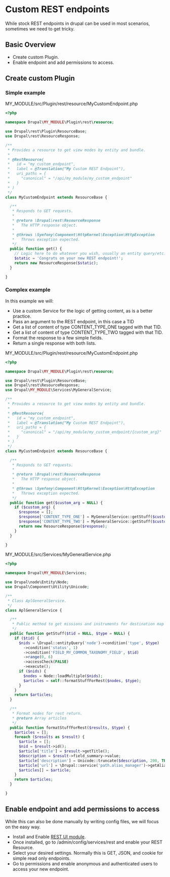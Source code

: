 # Custom REST endpoints

While stock REST endpoints in drupal can be used in most scenarios, sometimes we need to get tricky.

## Basic Overview

- Create custom Plugin.
- Enable endpoint and add permissions to access.

## Create custom Plugin

### Simple example

MY_MODULE/src/Plugin/rest/resource/MyCustomEndpoint.php

```php
<?php

namespace Drupal\MY_MODULE\Plugin\rest\resource;

use Drupal\rest\Plugin\ResourceBase;
use Drupal\rest\ResourceResponse;

/**
 * Provides a resource to get view modes by entity and bundle.
 *
 * @RestResource(
 *   id = "my_custom_endpoint",
 *   label = @Translation("My Custom REST Endpoint"),
 *   uri_paths = {
 *     "canonical" = "/api/my_module/my_custom_endpoint"
 *   }
 * )
 */
class MyCustomEndpoint extends ResourceBase {

  /**
   * Responds to GET requests.
   *
   * @return \Drupal\rest\ResourceResponse
   *   The HTTP response object.
   *
   * @throws \Symfony\Component\HttpKernel\Exception\HttpException
   *   Throws exception expected.
   */
  public function get() {
    // Logic here to do whatever you wish, usually an entity query/etc.
    $static = 'Congrats on your new REST endpoint!';
    return new ResourceResponse($static);
  }

}
```

### Complex example

In this example we will:

- Use a custom Service for the logic of getting content, as is a better practice.
- Pass an argument to the REST endpoint, in this case a TID
- Get a list of content of type CONTENT_TYPE_ONE tagged with that TID.
- Get a list of content of type CONTENT_TYPE_TWO tagged with that TID.
- Format the response to a few simple fields.
- Return a single response with both lists.

MY_MODULE/src/Plugin/rest/resource/MyCustomEndpoint.php

```php
<?php

namespace Drupal\MY_MODULE\Plugin\rest\resource;

use Drupal\rest\Plugin\ResourceBase;
use Drupal\rest\ResourceResponse;
use Drupal\MY_MODULE\Services\MyGeneralService;

/**
 * Provides a resource to get view modes by entity and bundle.
 *
 * @RestResource(
 *   id = "my_custom_endpoint",
 *   label = @Translation("My Custom REST Endpoint"),
 *   uri_paths = {
 *     "canonical" = "/api/my_module/my_custom_endpoint/{custom_arg}"
 *   }
 * )
 */
class MyCustomEndpoint extends ResourceBase {

  /**
   * Responds to GET requests.
   *
   * @return \Drupal\rest\ResourceResponse
   *   The HTTP response object.
   *
   * @throws \Symfony\Component\HttpKernel\Exception\HttpException
   *   Throws exception expected.
   */
  public function get($custom_arg = NULL) {
    if ($custom_arg) {
      $response = [];
      $response['CONTENT_TYPE_ONE'] = MyGeneralService::getStuff($custom_arg, 'CONTENT_TYPE_ONE');
      $response['CONTENT_TYPE_TWO'] = MyGeneralService::getStuff($custom_arg, 'CONTENT_TYPE_TWO');
      return new ResourceResponse($response);
    }
  }

}
```

MY_MODULE/src/Services/MyGeneralService.php

```php
<?php

namespace Drupal\MY_MODULE\Services;

use Drupal\node\Entity\Node;
use Drupal\Component\Utility\Unicode;

/**
 * Class AplGeneralService.
 */
class AplGeneralService {

  /**
   * Public method to get missions and instruments for destination map and others.
   */
  public function getStuff($tid = NULL, $type = NULL) {
    if ($tid) {
      $nids = \Drupal::entityQuery('node')->condition('type', $type)
        ->condition('status', 1)
        ->condition('FIELD_MY_COMMON_TAXONOMY_FIELD', $tid)
        ->range(0, 6)
        ->accessCheck(FALSE)
        ->execute();
      if ($nids) {
        $nodes = Node::loadMultiple($nids);
        $articles = self::formatStuffForRest($nodes, $type);
      }
    }
    return $articles;
  }

  /**
   * Format nodes for rest return.
   * @return Array articles
   */
  public function formatStuffForRest($results, $type) {
    $articles = [];
    foreach ($results as $result) {
      $article = [];
      $nid = $result->id();
      $article['title'] = $result->getTitle();
      $description = $result->field_summary->value;
      $article['description'] = Unicode::truncate($description, 200, TRUE, TRUE, 5);
      $article['url'] = \Drupal::service('path.alias_manager')->getAliasByPath('/node/' . $nid);
      $articles[] = $article;
    }
    return $articles;
  }

}
```

## Enable endpoint and add permissions to access

While this can also be done manually by writing config files, we will focus on the easy way.

- Install and Enable [REST UI module](https://www.drupal.org/project/restui).
- Once installed, go to /admin/config/services/rest and enable your REST Resource.
- Select your desired settings. Normally this is GET, JSON, and cookie for simple read only endpoints.
- Go to permissions and enable anonymous and authenticated users to access your new endpoint.
